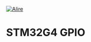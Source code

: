 [![Alire](https://img.shields.io/endpoint?url=https://alire.ada.dev/badges/a0b_stm32g4-gpio.json)](https://alire.ada.dev/crates/a0b_stm32g4-gpio.html)

# STM32G4 GPIO
